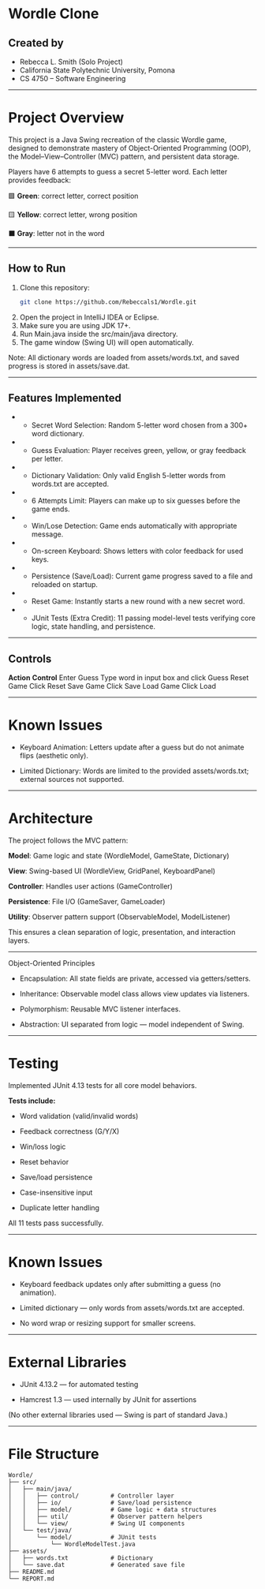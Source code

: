 # Wordle Clone

## Created by
- Rebecca L. Smith (Solo Project)
- California State Polytechnic University, Pomona
- CS 4750 – Software Engineering

---
# Project Overview

This project is a Java Swing recreation of the classic Wordle game, designed to demonstrate mastery of Object-Oriented Programming (OOP), the Model–View–Controller (MVC) pattern, and persistent data storage.

Players have 6 attempts to guess a secret 5-letter word.
Each letter provides feedback:

🟩 **Green**: correct letter, correct position

🟨 **Yellow**: correct letter, wrong position

⬛ **Gray**: letter not in the word

---

## How to Run
1. Clone this repository:
   ```bash
   git clone https://github.com/Rebeccals1/Wordle.git

   ```
2. Open the project in IntelliJ IDEA or Eclipse.
3. Make sure you are using JDK 17+.
4. Run Main.java inside the src/main/java directory.
5. The game window (Swing UI) will open automatically.

Note:
All dictionary words are loaded from assets/words.txt, and saved progress is stored in assets/save.dat.

---

## Features Implemented

* - Secret Word Selection: Random 5-letter word chosen from a 300+ word dictionary.

* - Guess Evaluation: Player receives green, yellow, or gray feedback per letter.

* - Dictionary Validation: Only valid English 5-letter words from words.txt are accepted.

* - 6 Attempts Limit: Players can make up to six guesses before the game ends.

* - Win/Lose Detection: Game ends automatically with appropriate message.

* - On-screen Keyboard: Shows letters with color feedback for used keys.

* - Persistence (Save/Load): Current game progress saved to a file and reloaded on startup.

* - Reset Game: Instantly starts a new round with a new secret word.

* - JUnit Tests (Extra Credit): 11 passing model-level tests verifying core logic, state handling, and persistence.

---

## Controls
**Action**	            **Control**
Enter Guess	        Type word in input box and click Guess
Reset Game	        Click Reset
Save Game	        Click Save
Load Game	        Click Load

---
# Known Issues

* Keyboard Animation: Letters update after a guess but do not animate flips (aesthetic only).

* Limited Dictionary: Words are limited to the provided assets/words.txt; external sources not supported.

---

# Architecture

The project follows the MVC pattern:

**Model**: Game logic and state (WordleModel, GameState, Dictionary)

**View**: Swing-based UI (WordleView, GridPanel, KeyboardPanel)

**Controller**: Handles user actions (GameController)

**Persistence**: File I/O (GameSaver, GameLoader)

**Utility**: Observer pattern support (ObservableModel, ModelListener)

This ensures a clean separation of logic, presentation, and interaction layers.

---

Object-Oriented Principles

- Encapsulation: All state fields are private, accessed via getters/setters.

- Inheritance: Observable model class allows view updates via listeners.

- Polymorphism: Reusable MVC listener interfaces.

- Abstraction: UI separated from logic — model independent of Swing.

---

# Testing

Implemented JUnit 4.13 tests for all core model behaviors.

**Tests include:**

* Word validation (valid/invalid words)

* Feedback correctness (G/Y/X)

* Win/loss logic

* Reset behavior

* Save/load persistence

* Case-insensitive input

* Duplicate letter handling

All 11 tests pass successfully.

---

# Known Issues

- Keyboard feedback updates only after submitting a guess (no animation).

- Limited dictionary — only words from assets/words.txt are accepted.

- No word wrap or resizing support for smaller screens.

---

# External Libraries

* JUnit 4.13.2 — for automated testing

* Hamcrest 1.3 — used internally by JUnit for assertions

(No other external libraries used — Swing is part of standard Java.)

---

# File Structure

```
Wordle/
├── src/
│   ├── main/java/
│   │   ├── control/         # Controller layer
│   │   ├── io/              # Save/load persistence
│   │   ├── model/           # Game logic + data structures
│   │   ├── util/            # Observer pattern helpers
│   │   └── view/            # Swing UI components
│   └── test/java/
│       └── model/           # JUnit tests
│           └── WordleModelTest.java
├── assets/
│   ├── words.txt            # Dictionary
│   └── save.dat             # Generated save file
├── README.md
└── REPORT.md

```
